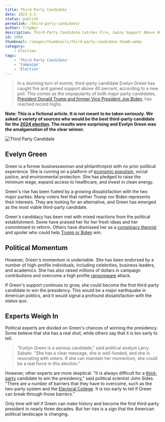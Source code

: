 ```yaml
---
title: Third Party Candidate
date: 2023-3-3
status: publish
permalink: /third-party-candidate/
author: Tr1pWyr
description: Third-Party Candidate Catches Fire, Gains Support Above 40 Percent
id: 1004
thumbnail: /images/thumbnails/third-party-candidate-thumb.webp
category:
    - Election
tags:
    - 'Third Party Candidate'
    - 'Campaign'
    - 'Election'
---
```


> In a stunning turn of events, third-party candidate Evelyn Green has caught fire and gained support above 40 percent, according to a new poll. This comes as the unpopularity of both major party candidates, [President Donald Trump and former Vice President Joe Biden](/posts/TrumpBiden.html), has reached record highs.

**Note: This is a fictional article. It is not meant to be taken seriously.  We asked a variety of sources who would be the best third-party candidate for the [2024 election](/posts/FearAndLoathing2024.html).  The results were surprising and Evelyn Green was the amalgamation of the clear winner.**

![Third Party Candidate](/images/third-party-candidate.webp)

## Evelyn Green

Green is a former businesswoman and philanthropist with no prior political experience. She is running on a platform of [economic populism](https://www.politico.com/news/magazine/2023/05/05/tucker-carlsons-anti-corporate-views-00095426), social justice, and environmental protection. She has pledged to raise the minimum wage, expand access to healthcare, and invest in clean energy.

Green's rise has been fueled by a growing dissatisfaction with the two major parties. Many voters feel that neither Trump nor Biden represents their interests. They are looking for an alternative, and Green has emerged as the most viable third-party candidate.

Green's candidacy has been met with mixed reactions from the political establishment. Some have praised her for her fresh ideas and her commitment to reform. Others have dismissed her as a [conspiracy theorist](https://wlog.app/posts/government-danger.html) and spoiler who could help [Trump or Biden](/posts/TrumpBiden.html) win.

## Political Momentum

However, Green's momentum is undeniable. She has been endorsed by a number of high-profile individuals, including celebrities, business leaders, and academics. She has also raised millions of dollars in campaign contributions and overcome a high profile [ransomware](https://wyr.world/posts/Ransomware.html) attack.

If Green's support continues to grow, she could become the first third-party candidate to win the presidency. This would be a major earthquake in American politics, and it would signal a profound dissatisfaction with the status quo.

##  Experts Weigh In

Political experts are divided on Green's chances of winning the presidency. Some believe that she has a real shot, while others say that it is too early to tell.

> "Evelyn Green is a serious candidate," said political analyst Larry Sabato. "She has a clear message, she is well-funded, and she is resonating with voters. If she can maintain her momentum, she could be a real force in this election."

However, other experts are more skeptical. "It is always difficult for a [third-party](https://wlog.app/posts/libertarian-party-has-failed.html) candidate to win the presidency," said political scientist John Sides. "There are a number of barriers that they have to overcome, such as the two-party system and the [Electoral College](https://www.youtube.com/watch?v=Q1zmbVcMiEM). It is too early to tell if Green can break through those barriers."

Only time will tell if Green can make history and become the first third-party president in nearly three decades. But her rise is a sign that the American political landscape is changing.


